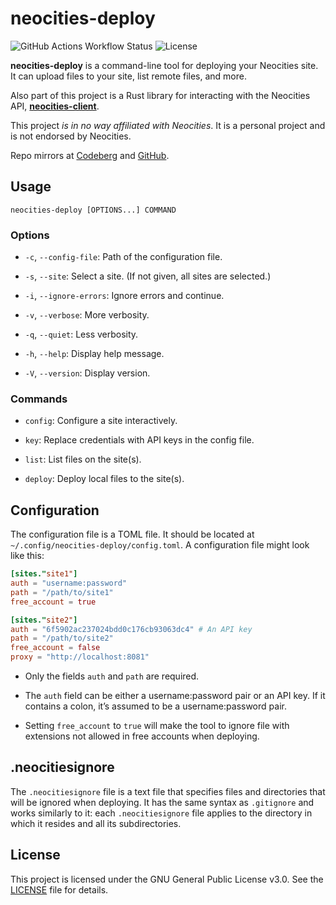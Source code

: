 # neocities-deploy

![GitHub Actions Workflow Status](https://img.shields.io/github/actions/workflow/status/kugland/neocities-deploy/.github%2Fworkflows%2Fbuild-and-test.yml) ![License](https://img.shields.io/github/license/kugland/neocities-deploy)

**neocities-deploy** is a command-line tool for deploying your Neocities site.
It can upload files to your site, list remote files, and more.

Also part of this project is a Rust library for interacting with the Neocities
API, [**neocities-client**](https://github.com/kugland/neocities-client).

This project *is in no way affiliated with Neocities*. It is a personal project
and is not endorsed by Neocities.

Repo mirrors at [Codeberg](https://codeberg.org/kugland/neocities-deploy) and
[GitHub](https://github.com/kugland/neocities-deploy).

## Usage

```neocities-deploy [OPTIONS...] COMMAND```

### Options

* `-c`, `--config-file`: Path of the configuration file.

* `-s`, `--site`: Select a site. (If not given, all sites are selected.)

* `-i`, `--ignore-errors`: Ignore errors and continue.

* `-v`, `--verbose`: More verbosity.

* `-q`, `--quiet`: Less verbosity.

* `-h`, `--help`: Display help message.

* `-V`, `--version`: Display version.

### Commands

* `config`: Configure a site interactively.

* `key`: Replace credentials with API keys in the config file.

* `list`: List files on the site(s).

* `deploy`: Deploy local files to the site(s).

## Configuration

The configuration file is a TOML file. It should be located at
`~/.config/neocities-deploy/config.toml`. A configuration file might look like
this:

```toml
[sites."site1"]
auth = "username:password"
path = "/path/to/site1"
free_account = true

[sites."site2"]
auth = "6f5902ac237024bdd0c176cb93063dc4" # An API key
path = "/path/to/site2"
free_account = false
proxy = "http://localhost:8081"
```

* Only the fields `auth` and `path` are required.

* The `auth` field can be either a username:password pair or an API key. If it
contains a colon, it’s assumed to be a username:password pair.

* Setting `free_account` to `true` will make the tool to ignore file with
extensions not allowed in free accounts when deploying.

## .neocitiesignore

The `.neocitiesignore` file is a text file that specifies files and directories
that will be ignored when deploying. It has the same syntax as `.gitignore` and
works similarly to it: each `.neocitiesignore` file applies to the directory in
which it resides and all its subdirectories.

## License

This project is licensed under the GNU General Public License v3.0. See the
[LICENSE](LICENSE) file for details.
